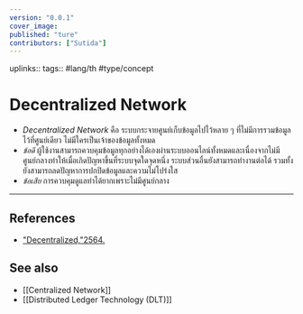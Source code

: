 ```yaml
---
version: "0.0.1"
cover_image:
published: "ture"
contributors: ["Sutida"]
---
```

uplinks:: 
tags:: #lang/th #type/concept

# Decentralized Network
- *Decentralized Network* คือ ระบบกระจายศูนย์เก็บข้อมูลไปไว้หลาย ๆ ที่ไม่มีการรวมข้อมูลไว้ที่ศูนย์เดียว ไม่มีใครเป็นเจ้าของข้อมูลทั้งหมด
- *ข้อดี* ผู้ใช้งานสามารถควบคุมข้อมูลทุกอย่างได้เองผ่านระบบออนไลน์ทั้งหมดและเนื่องจากไม่มีศูนย์กลางทำให้เมื่อเกิดปัญหาขึ้นที่ระบบจุดใดจุดหนึ่ง ระบบส่วนอื่นยังสามารถทำงานต่อได้ รวมทั้งยังสามารถลดปัญหาการปกปิดข้อมูลและความไม่โปร่งใส
- *ข้อเสีย* การควบคุมดูแลทำได้ยากเพราะไม่มีศูนย์กลาง
---
## References
- ["Decentralized,"2564.](https://zipmex.com/th/glossary/decentralized/)
## See also
- [[Centralized Network]]
- [[Distributed Ledger Technology (DLT)]]